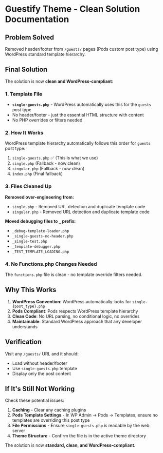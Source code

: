 # Guestify Theme - Clean Solution Documentation

## Problem Solved
Removed header/footer from `/guests/` pages (Pods custom post type) using WordPress standard template hierarchy.

## Final Solution
The solution is now **clean and WordPress-compliant**:

### 1. Template File
- **`single-guests.php`** - WordPress automatically uses this for the `guests` post type
- No header/footer - just the essential HTML structure with content
- No PHP overrides or filters needed

### 2. How It Works
WordPress template hierarchy automatically follows this order for `guests` post type:
1. `single-guests.php` ✅ (This is what we use)
2. `single.php` (Fallback - now clean)
3. `singular.php` (Fallback - now clean) 
4. `index.php` (Final fallback)

### 3. Files Cleaned Up
**Removed over-engineering from:**
- `single.php` - Removed URL detection and duplicate template code
- `singular.php` - Removed URL detection and duplicate template code

**Moved debugging files to `_` prefix:**
- `_debug-template-loader.php`
- `_single-guests-no-header.php` 
- `_single-test.php`
- `_template-debugger.php`
- `_TEST_TEMPLATE_LOADING.php`

### 4. No Functions.php Changes Needed
The `functions.php` file is clean - no template override filters needed.

## Why This Works
1. **WordPress Convention**: WordPress automatically looks for `single-{post_type}.php`
2. **Pods Compliant**: Pods respects WordPress template hierarchy
3. **Clean Code**: No URL parsing, no conditional logic, no overrides
4. **Maintainable**: Standard WordPress approach that any developer understands

## Verification
Visit any `/guests/` URL and it should:
- Load without header/footer
- Use `single-guests.php` template
- Display only the post content

## If It's Still Not Working
Check these potential issues:
1. **Caching** - Clear any caching plugins
2. **Pods Template Settings** - In WP Admin → Pods → Templates, ensure no templates are overriding this post type
3. **File Permissions** - Ensure `single-guests.php` is readable by the web server
4. **Theme Structure** - Confirm the file is in the active theme directory

The solution is now **standard, clean, and WordPress-compliant**.
